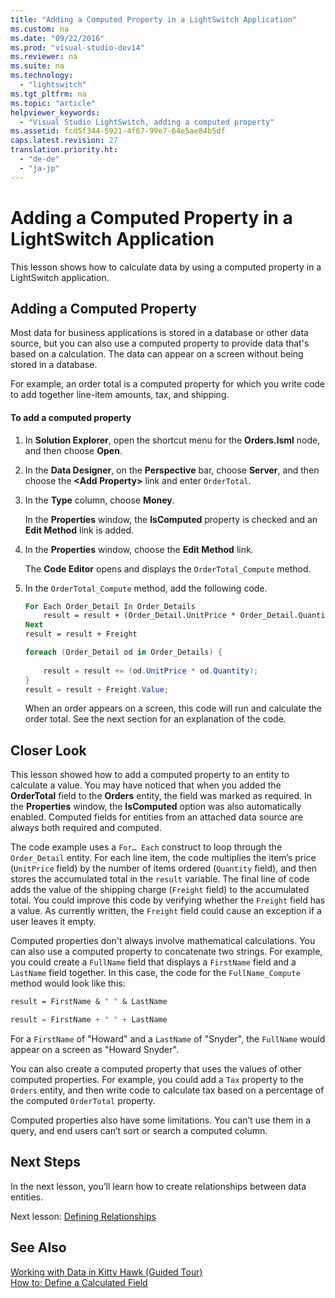 ```yaml
---
title: "Adding a Computed Property in a LightSwitch Application"
ms.custom: na
ms.date: "09/22/2016"
ms.prod: "visual-studio-dev14"
ms.reviewer: na
ms.suite: na
ms.technology: 
  - "lightswitch"
ms.tgt_pltfrm: na
ms.topic: "article"
helpviewer_keywords: 
  - "Visual Studio LightSwitch, adding a computed property"
ms.assetid: fcd5f344-5921-4f67-99e7-64e5ae84b5df
caps.latest.revision: 27
translation.priority.ht: 
  - "de-de"
  - "ja-jp"
---
```

# Adding a Computed Property in a LightSwitch Application
This lesson shows how to calculate data by using a computed property in a LightSwitch application.  
  
## Adding a Computed Property  
 Most data for business applications is stored in a database or other data source, but you can also use a computed property to provide data that's based on a calculation. The data can appear on a screen without being stored in a database.  
  
 For example, an order total is a computed property for which you write code to add together line-item amounts, tax, and shipping.  
  
#### To add a computed property  
  
1.  In **Solution Explorer**, open the shortcut menu for the **Orders.lsml** node, and then choose **Open**.  
  
2.  In the **Data Designer**, on the **Perspective** bar, choose **Server**, and then choose the **<Add Property\>** link and enter `OrderTotal`.  
  
3.  In the **Type** column, choose **Money**.  
  
     In the **Properties** window, the **IsComputed** property is checked and an **Edit Method** link is added.  
  
4.  In the **Properties** window, choose the **Edit Method** link.  
  
     The **Code Editor** opens and displays the `OrderTotal_Compute` method.  
  
5.  In the `OrderTotal_Compute` method, add the following code.  
  
    ```vb  
    For Each Order_Detail In Order_Details  
        result = result + (Order_Detail.UnitPrice * Order_Detail.Quantity)  
    Next  
    result = result + Freight  
    ```  
  
    ```c#  
    foreach (Order_Detail od in Order_Details) {  
  
        result = result += (od.UnitPrice * od.Quantity);  
    }  
    result = result + Freight.Value;  
    ```  
  
     When an order appears on a screen, this code will run and calculate the order total. See the next section for an explanation of the code.  
  
## Closer Look  
 This lesson showed how to add a computed property to an entity to calculate a value. You may have noticed that when you added the **OrderTotal** field to the **Orders** entity, the field was marked as required. In the **Properties** window, the **IsComputed** option was also automatically enabled. Computed fields for entities from an attached data source are always both required and computed.  
  
 The code example uses a `For… Each` construct to loop through the `Order_Detail` entity. For each line item, the code multiplies the item’s price (`UnitPrice` field) by the number of items ordered (`Quantity` field), and then stores the accumulated total in the `result` variable. The final line of code adds the value of the shipping charge (`Freight` field) to the accumulated total. You could improve this code by verifying whether the `Freight` field has a value. As currently written, the `Freight` field could cause an exception if a user leaves it empty.  
  
 Computed properties don't always involve mathematical calculations. You can also use a computed property to concatenate two strings. For example, you could create a `FullName` field that displays a `FirstName` field and a `LastName` field together. In this case, the code for the `FullName_Compute` method would look like this:  
  
```vb  
result = FirstName & " " & LastName  
```  
  
```c#  
result = FirstName + " " + LastName  
```  
  
 For a `FirstName` of "Howard" and a `LastName` of "Snyder", the `FullName` would appear on a screen as "Howard Snyder".  
  
 You can also create a computed property that uses the values of other computed properties. For example, you could add a `Tax` property to the `Orders` entity, and then write code to calculate tax based on a percentage of the computed `OrderTotal` property.  
  
 Computed properties also have some limitations. You can’t use them in a query, and end users can’t sort or search a computed column.  
  
## Next Steps  
 In the next lesson, you’ll learn how to create relationships between data entities.  
  
 Next lesson: [Defining Relationships](../VS_csharp/defining-relationships-in-a-lightswitch-application.md)  
  
## See Also  
 [Working with Data in Kitty Hawk (Guided Tour)](../VS_csharp/working-with-data-in-lightswitch.md)   
 [How to: Define a Calculated Field](../VS_csharp/how-to--add-a-computed-field-in-a-lightswitch-database.md)